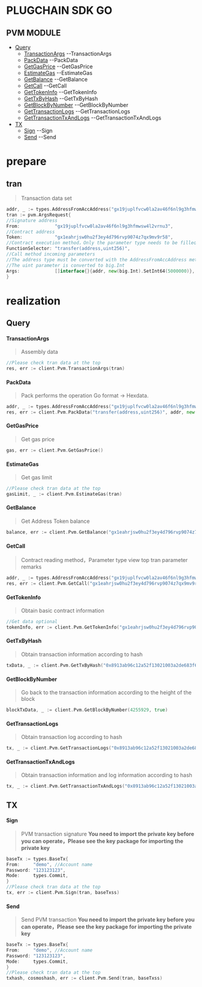 # PLUGCHAIN SDK GO

## PVM MODULE

- [Query](#query)
    - [TransactionArgs](#TransactionArgs) --TransactionArgs
    - [PackData](#PackData) --PackData
    - [GetGasPrice](#GetGasPrice) --GetGasPrice
    - [EstimateGas](#EstimateGas) --EstimateGas
    - [GetBalance](#GetBalance) --GetBalance
    - [GetCall](#GetCall) --GetCall
    - [GetTokenInfo](#GetTokenInfo) --GetTokenInfo
    - [GetTxByHash](#GetTxByHash) --GetTxByHash
    - [GetBlockByNumber](#GetBlockByNumber) --GetBlockByNumber
    - [GetTransactionLogs](#GetTransactionLogs) --GetTransactionLogs
    - [GetTransactionTxAndLogs](#GetTransactionTxAndLogs) --GetTransactionTxAndLogs
- [TX](#tx)
    - [Sign](#sign) --Sign
    - [Send](#send) --Send

# prepare

## tran<a name="tran"></a>

> Transaction data set

```go
addr, _ := types.AddressFromAccAddress("gx19juplfvcw0la2av46f6nl9g3hfmwsw4l2vrnu3")
tran := pvm.ArgsRequest{
//Signature address
From:             "gx19juplfvcw0la2av46f6nl9g3hfmwsw4l2vrnu3",
//Contract address
Token:            "gx1eahrjsw0hu2f3ey4d796rvp9074z7qx9mv9r58",
//Contract execution method，Only the parameter type needs to be filled in
FunctionSelector: "transfer(address,uint256)",
//Call method incoming parameters
//The address type must be converted with the AddressFromAccAddress method，
//The uint parameter is converted to big.Int
Args:             []interface{}{addr, new(big.Int).SetInt64(5000000)},
}
```

# realization

## Query<a name="query"></a><br/>

#### TransactionArgs<a name="TransactionArgs"></a><br/>

> Assembly data

```go
//Please check tran data at the top
res, err := client.Pvm.TransactionArgs(tran)
```

#### PackData<a name="PackData"></a><br/>

> Pack performs the operation Go format -> Hexdata.

```go
addr, _ := types.AddressFromAccAddress("gx19juplfvcw0la2av46f6nl9g3hfmwsw4l2vrnu3")
res, err := client.Pvm.PackData("transfer(address,uint256)", addr, new(big.Int).SetInt64(1000000000))
```

#### GetGasPrice<a name="GetGasPrice"></a><br/>

> Get gas price

```go
gas, err := client.Pvm.GetGasPrice()
```

#### EstimateGas<a name="EstimateGas"></a><br/>

> Get gas limit

```go
//Please check tran data at the top
gasLimit, _ := client.Pvm.EstimateGas(tran)
```

#### GetBalance<a name="GetBalance"></a><br/>

> Get Address Token balance

```go
balance, err := client.Pvm.GetBalance("gx1eahrjsw0hu2f3ey4d796rvp9074z7qx9mv9r58", "gx19juplfvcw0la2av46f6nl9g3hfmwsw4l2vrnu3")
```

#### GetCall<a name="GetCall"></a><br/>

> Contract reading method，Parameter type view top tran parameter remarks

```go
addr, _ := types.AddressFromAccAddress("gx19juplfvcw0la2av46f6nl9g3hfmwsw4l2vrnu3")
res, err := client.Pvm.GetCall("gx1eahrjsw0hu2f3ey4d796rvp9074z7qx9mv9r58", "balanceOf(address)", addr)
```

#### GetTokenInfo<a name="GetTokenInfo"></a><br/>

> Obtain basic contract information

```go
//Get data optional
tokenInfo, err := client.Pvm.GetTokenInfo("gx1eahrjsw0hu2f3ey4d796rvp9074z7qx9mv9r58", pvm.NAME, pvm.SYMBOL, pvm.TOTALSUPPLY, pvm.DECIMALS)
```

#### GetTxByHash<a name="GetTxByHash"></a><br/>

> Obtain transaction information according to hash

```go
txData, _ := client.Pvm.GetTxByHash("0x8913ab96c12a52f13021003a2de683f6d6e5c6548c35d43eeef1c7335c72b46d")
```

#### GetBlockByNumber<a name="GetBlockByNumber"></a><br/>

> Go back to the transaction information according to the height of the block

```go
blockTxData, _ := client.Pvm.GetBlockByNumber(4255929, true)
```

#### GetTransactionLogs<a name="GetTransactionLogs"></a><br/>

> Obtain transaction log according to hash

```go
tx, _ := client.Pvm.GetTransactionLogs("0x8913ab96c12a52f13021003a2de683f6d6e5c6548c35d43eeef1c7335c72b46d")
```

#### GetTransactionTxAndLogs<a name="GetTransactionTxAndLogs"></a><br/>

> Obtain transaction information and log information according to hash

```go
tx, _ := client.Pvm.GetTransactionTxAndLogs("0x8913ab96c12a52f13021003a2de683f6d6e5c6548c35d43eeef1c7335c72b46d")
```

## TX<a name="tx"></a><br/>

#### Sign<a name="Sign"></a><br/>

> PVM transaction signature
**You need to import the private key before you can operate，Please see the key package for importing the private key**

```go
baseTx := types.BaseTx{
From:     "demo", //Account name 
Password: "123123123",
Mode:     types.Commit,
}
//Please check tran data at the top
tx, err := client.Pvm.Sign(tran, baseTxss)
```

#### Send<a name="Send"></a><br/>

> Send PVM transaction
**You need to import the private key before you can operate，Please see the key package for importing the private key**

```go
baseTx := types.BaseTx{
From:     "demo", //Account name 
Password: "123123123",
Mode:     types.Commit,
}
//Please check tran data at the top
txhash, cosmoshash, err := client.Pvm.Send(tran, baseTxss)
```
